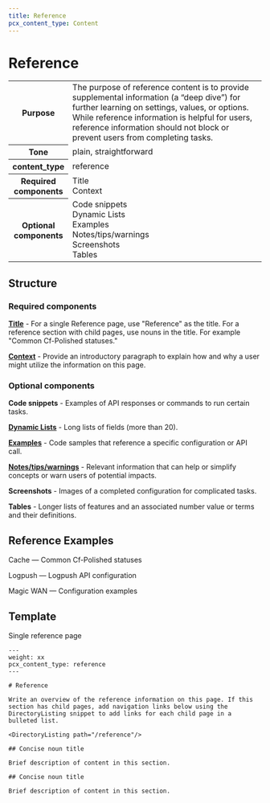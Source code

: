 ```yaml
---
title: Reference
pcx_content_type: Content
---
```


# Reference

<table>
  <tr>
    <th style="width:15%">Purpose</th>
    <td>The purpose of reference content is to provide supplemental information (a “deep dive”) for further learning on settings, values, or options. While reference information is helpful for users, reference information should not block or prevent users from completing tasks.</td>
  </tr>
  <tr>
    <th>Tone</th>
    <td>plain, straightforward</td>
  </tr>
  <tr>
    <th>content_type</th>
    <td>reference</td>
  </tr>
  <tr>
    <th>Required components</th>
    <td>Title<br/>Context</td>
  </tr>
  <tr>
    <th>Optional components</th>
    <td>Code snippets<br/>Dynamic Lists<br/>Examples<br/>Notes/tips/warnings<br/>Screenshots<br/>Tables</td>
  </tr>
</table>

## Structure

### Required components

[**Title**](/style-guide/content-strategy/documentation-content-strategy/component-attributes/titles/) - For a single Reference page, use "Reference" as the title. For a reference section with child pages, use nouns in the title. For example "Common Cf-Polished statuses."

[**Context**](/style-guide/content-strategy/documentation-content-strategy/component-attributes/context/) - Provide an introductory paragraph to explain how and why a user might utilize the information on this page.

### Optional components

**Code snippets** - Examples of API responses or commands to run certain tasks. 

[**Dynamic Lists**](/style-guide/content-strategy/documentation-content-strategy/component-attributes/dynamic-lists/)  - Long lists of fields (more than 20).

[**Examples**](/style-guide/content-strategy/documentation-content-strategy/component-attributes/examples/) - Code samples that reference a specific configuration or API call. 

[**Notes/tips/warnings**](/style-guide/content-strategy/documentation-content-strategy/component-attributes/notes-tips-warnings/) - Relevant information that can help or simplify concepts or warn users of potential impacts.

**Screenshots** - Images of a completed configuration for complicated tasks.

**Tables** - Longer lists of features and an associated number value or terms and their definitions.

## Reference Examples

Cache — Common Cf-Polished statuses

Logpush — Logpush API configuration

Magic WAN — Configuration examples

## Template

Single reference page
```
---
weight: xx
pcx_content_type: reference
---
 
# Reference
 
Write an overview of the reference information on this page. If this section has child pages, add navigation links below using the DirectoryListing snippet to add links for each child page in a bulleted list.
 
<DirectoryListing path="/reference"/>
 
## Concise noun title
 
Brief description of content in this section.
 
## Concise noun title
 
Brief description of content in this section.
```
